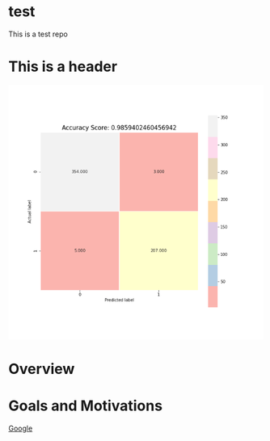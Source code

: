 # test
This is a test repo

# This is a header
![This is a image](images/test_image.png)

# Overview

# Goals and Motivations
[Google](google.com)
